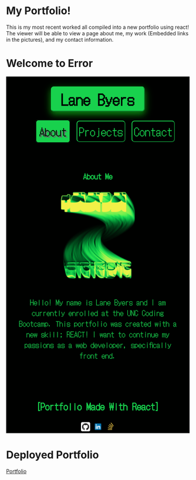 # My Portfolio!

This is my most recent worked all compiled into a new portfolio using react! The viewer will be able to view a page about me, my work (Embedded links in the pictures), and my contact information.

# Welcome to Error
![Image of Port](/screenshot.png)

# Deployed Portfolio

[Portfolio](https://trip6love.github.io/my-workfolio/)
